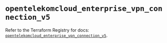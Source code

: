 # `opentelekomcloud_enterprise_vpn_connection_v5`

Refer to the Terraform Registry for docs: [`opentelekomcloud_enterprise_vpn_connection_v5`](https://registry.terraform.io/providers/opentelekomcloud/opentelekomcloud/1.36.27/docs/resources/enterprise_vpn_connection_v5).
